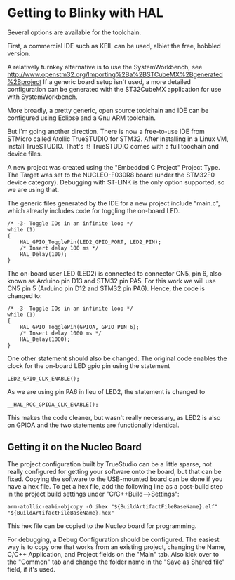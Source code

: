 # Getting to Blinky with HAL

Several options are available for the toolchain.

First, a commercial IDE such as KEIL can be used, albiet the free, hobbled version.

A relatively turnkey alternative is to use the SystemWorkbench, 
see http://www.openstm32.org/Importing%2Ba%2BSTCubeMX%2Bgenerated%2Bproject
If a generic board setup isn't used, a more detailed configuration can be generated
with the ST32CubeMX application for use with SystemWorkbench.

More broadly, a pretty generic, open source toolchain and IDE can be configured using Eclipse and a Gnu ARM toolchain.

But I'm going another direction.  There is now a free-to-use IDE from STMicro called Atollic TrueSTUDIO for STM32.
After installing in a Linux VM, install TrueSTUDIO.  That's it!  TrueSTUDIO comes with a full toochain and device files.

A new project was created using the "Embedded C Project" Project Type.  The Target was set to the
NUCLEO-F030R8 board (under the STM32F0 device category).  Debugging with ST-LINK is the
only option supported, so we are using that.

The generic files generated by the IDE for a new project include "main.c", which already includes
code for toggling the on-board LED.
```
/* -3- Toggle IOs in an infinite loop */
while (1)
{
    HAL_GPIO_TogglePin(LED2_GPIO_PORT, LED2_PIN);
    /* Insert delay 100 ms */
    HAL_Delay(100);
}
```
The on-board user LED (LED2) is connected to connector CN5, pin 6, also known as Arduino
pin D13 and STM32 pin PA5.  For this work we will use CN5 pin 5 (Arduino pin D12 and
STM32 pin PA6).  Hence, the code is changed to:
```
/* -3- Toggle IOs in an infinite loop */
while (1)
{
    HAL_GPIO_TogglePin(GPIOA, GPIO_PIN_6);
    /* Insert delay 1000 ms */
    HAL_Delay(1000);
}
```
One other statement should also be changed.  The original code enables the clock for the on-board LED
gpio pin using the statement
```
LED2_GPIO_CLK_ENABLE();
```
As we are using pin PA6 in lieu of LED2, the statement is changed to
```
__HAL_RCC_GPIOA_CLK_ENABLE();
```
This makes the code cleaner, but wasn't really necessary, as LED2 is also on GPIOA and the two statements
are functionally identical.

## Getting it on the Nucleo Board

The project configuration built by TrueStudio can be a little sparse, not really configured for getting your
software onto the board, but that can be fixed.  Copying the software to the USB-mounted board can be 
done if you have a hex file.  To get a hex file, add the following line as a post-build step in the project
build settings under "C/C++Build-->Settings":
```
arm-atollic-eabi-objcopy -O ihex "${BuildArtifactFileBaseName}.elf" "${BuildArtifactFileBaseName}.hex"
```
This hex file can be copied to the Nucleo board for programming. 

For debugging, a Debug Configuration should be configured.  The easiest way is to copy one that works from an existing
project, changing the Name, C/C++ Application, and Project fields on the "Main" tab.  Also kick over to the 
"Common" tab and change the folder name in the "Save as Shared file" field, if it's used.


